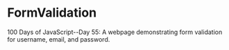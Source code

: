 # FormValidation
100 Days of JavaScript--Day 55: A webpage demonstrating form validation for username, email, and password.
